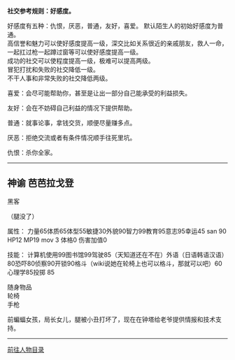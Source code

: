 
**社交参考规则：好感度。**

好感度有五种：仇恨，厌恶，普通，友好，喜爱。
默认陌生人的初始好感度为普通。  
高信誉和魅力可以使好感度提高一级，深交比如关系很近的亲戚朋友，救人一命，一起扛过枪一起蹲过窗等可以使好感度提高一级。  
成功的社交可以使程度提高一级，极难可以提高两级。  
冒犯打扰和失败的社交降低一级。  
不干人事和非常失败的社交降低两级。  

喜爱：会尽可能帮助你，甚至是让出一部分自己能承受的利益损失。

友好：会在不妨碍自己利益的情况下提供帮助。

普通：就事论事，拿钱交货，顺便尽量赚多点。

厌恶：拒绝交流或者有条件情况顺手往死里坑。

仇恨：杀你全家。

---
## 神谕 芭芭拉戈登 

黑客

（腿没了）

属性：
力量65体质65体型55敏捷30外貌90智力99教育95意志95幸运45 san 90 HP12 MP19 mov 3 体格0 伤害加值0

技能：
计算机使用99图书馆99驾驶85（天知道还在不在）外语（日语韩语汉语）80恐吓80侦察90开锁90格斗（wiki说她在轮椅上也可以格斗，那就可以吧）60心理学85投掷 85

随身物品  
轮椅  
手枪

前蝙蝠女孩，局长女儿，腿被小丑打坏了，现在在钟塔给老爷提供情报和技术支持。


---

[前往人物目录](../人物目录.md)